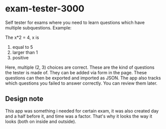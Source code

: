 # exam-tester-3000
Self tester for exams where you need to learn questions which have multiple subquestions. Example:

The x*2 = 4, x is
1) equal to 5
2) larger than 1
3) positive

Here, multiple (2, 3) choices are correct. These are the kind of questions the tester is made of.
They can be added via form in the page. These questions can then be exported and imported as JSON.
The app also tracks which questions you failed to answer correctly. You can review them later.

## Design note
This app was something i needed for certain exam, it was also created day and a half before it, and time was a factor.
That's why it looks the way it looks (both on inside and outside).
